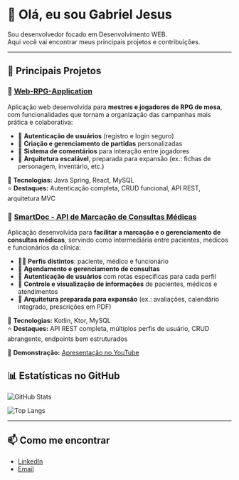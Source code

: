 # 👋 Olá, eu sou Gabriel Jesus  

Sou desenvolvedor focado em Desenvolvimento WEB.  
Aqui você vai encontrar meus principais projetos e contribuições.  

---

## 🚀 Principais Projetos

### 🔹 [Web-RPG-Application](https://github.com/gabrielhajesus/Web-Rpg-Application)  
Aplicação web desenvolvida para **mestres e jogadores de RPG de mesa**, com funcionalidades que tornam a organização das campanhas mais prática e colaborativa:  

- 🔑 **Autenticação de usuários** (registro e login seguro)  
- 🎲 **Criação e gerenciamento de partidas** personalizadas  
- 💬 **Sistema de comentários** para interação entre jogadores  
- 📂 **Arquitetura escalável**, preparada para expansão (ex.: fichas de personagem, inventário, etc.)  

🚀 **Tecnologias:** Java Spring, React, MySQL  
⭐ **Destaques:** Autenticação completa, CRUD funcional, API REST, arquitetura MVC  

### 🔹 [SmartDoc - API de Marcação de Consultas Médicas](https://github.com/Salmaii/SmartDoc)  
Aplicação desenvolvida para **facilitar a marcação e o gerenciamento de consultas médicas**, servindo como intermediária entre pacientes, médicos e funcionários da clínica:  

- 👨‍⚕️ **Perfis distintos**: paciente, médico e funcionário  
- 📅 **Agendamento e gerenciamento de consultas**  
- 🔑 **Autenticação de usuários** com rotas específicas para cada perfil  
- 💬 **Controle e visualização de informações** de pacientes, médicos e atendimentos  
- 📂 **Arquitetura preparada para expansão** (ex.: avaliações, calendário integrado, prescrições em PDF)  

🚀 **Tecnologias:** Kotlin, Ktor, MySQL  
⭐ **Destaques:** API REST completa, múltiplos perfis de usuário, CRUD abrangente, endpoints bem estruturados  

🎥 **Demonstração:** [Apresentação no YouTube](https://youtu.be/ZYmp9GjQkII) 

## 📊 Estatísticas no GitHub
![GitHub Stats](https://github-readme-stats.vercel.app/api?username=gabrielhajesus&show_icons=true&theme=radical)

![Top Langs](https://github-readme-stats.vercel.app/api/top-langs/?username=gabrielhajesus&layout=compact&theme=radical)

---

## 📫 Como me encontrar
 - [LinkedIn](https://linkedin.com/in/gabriel-jesus-b72b0713a)
 - [Email](gabrielhj.alberto@gmail.com)
